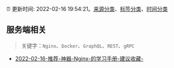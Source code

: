 :alarm_clock: 更新时间: 2022-02-16 19:54:21。[来源分类](../README.md)、[标签分类](../TAGS.md)、[时间分类](../TIMELINE.md)

## 服务端相关


> 关键字：`Nginx`、`Docker`、`GraphQL`、`REST`、`gRPC`



- [2022-02-16-推荐-神器-Nginx-的学习手册-建议收藏-](https://toutiao.io/k/6f1qaso) 